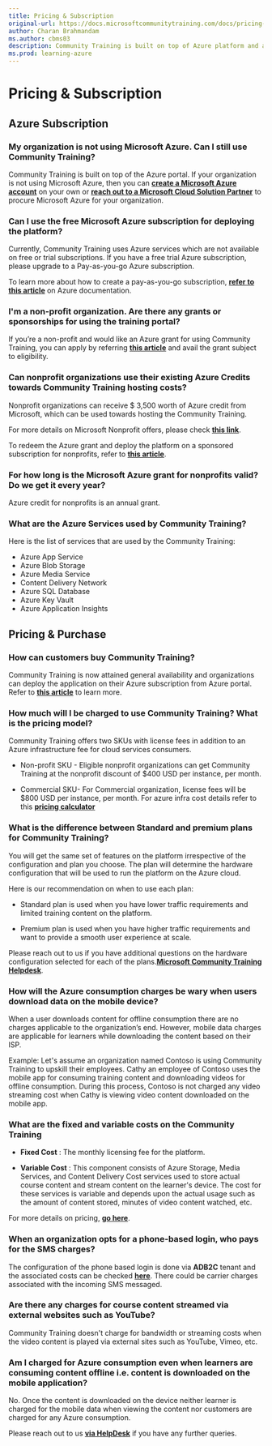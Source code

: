 ```yaml
---
title: Pricing & Subscription
original-url: https://docs.microsoftcommunitytraining.com/docs/pricing-subscription
author: Charan Brahmandam
ms.author: cbms03
description: Community Training is built on top of Azure platform and available only on the Azure portal.
ms.prod: learning-azure
---
```


# Pricing & Subscription

## Azure Subscription

### My organization is not using Microsoft Azure. Can I still use Community Training?

Community Training is built on top of the Azure portal.
If your organization is not using Microsoft Azure, then you can [**create a Microsoft Azure account**](https://azure.microsoft.com/) on your own or [**reach out to a Microsoft Cloud Solution Partner**](https://partner.microsoft.com/membership/cloud-solution-provider/find-a-provider) to procure Microsoft Azure for your organization.

### Can I use the free Microsoft Azure subscription for deploying the platform?

Currently, Community Training uses Azure services which are not available on free or trial subscriptions. If you have a free trial Azure subscription, please upgrade to a Pay-as-you-go Azure subscription.

To learn more about how to create a pay-as-you-go subscription, [**refer to this article**](https://azure.microsoft.com/pricing/purchase-options/pay-as-you-go/) on Azure documentation.

### I'm a non-profit organization. Are there any grants or sponsorships for using the training portal?

If you’re a non-profit and would like an Azure grant for using Community Training, you can apply by referring **[this article](../infrastructure-management/install-your-platform-instance/setup-platform-instance-on-azure-subscription-for-nonprofits.md)** and avail the grant subject to eligibility.

### Can nonprofit organizations use their existing Azure Credits towards Community Training hosting costs?

Nonprofit organizations can receive $ 3,500 worth of Azure credit from Microsoft, which can be used towards hosting the Community Training.

For more details on Microsoft Nonprofit offers, please check  [**this link**](https://nonprofit.microsoft.com/register).

To redeem the Azure grant and deploy the platform on a sponsored subscription for nonprofits, refer to [**this article**](../infrastructure-management/install-your-platform-instance/setup-platform-instance-on-azure-subscription-for-nonprofits.md).  

### For how long is the Microsoft Azure grant for nonprofits valid? Do we get it every year?

Azure credit for nonprofits is an annual grant.

### What are the Azure Services used by Community Training?

Here is the list of services that are used by the Community Training:

* Azure App Service
* Azure Blob Storage
* Azure Media Service
* Content Delivery Network
* Azure SQL Database
* Azure Key Vault
* Azure Application Insights

## Pricing & Purchase

### How can customers buy Community Training?

Community Training is now attained general availability and organizations can deploy the application on their Azure subscription from  Azure portal. Refer to **[this article](../infrastructure-management/install-your-platform-instance/installation-overview.md)**  to learn more.

### How much will I be charged to use Community Training? What is the pricing model?

Community Training offers two SKUs with license fees in addition to an Azure infrastructure fee for cloud services consumers.
* Non-profit SKU - Eligible nonprofit organizations can get Community Training at the nonprofit discount of $400 USD per instance, per month.

* Commercial SKU- For Commercial organization, license fees will be  $800 USD per instance, per month.
For azure infra cost details refer to this [**pricing calculator**](https://communitytraining.microsoft.com/pricing/)

### What is the difference between Standard and premium plans for Community Training?

You will get the same set of features on the platform irrespective of the configuration and plan you choose. The plan will determine the hardware configuration that will be used to run the platform on the Azure cloud.  

Here is our recommendation on when to use each plan:

* Standard plan is used when you have lower traffic requirements and limited training content on the platform. 

* Premium plan is used when you have higher traffic requirements and want to provide a smooth user experience at scale. 

Please reach out to us if you have additional questions on the hardware configuration selected for each of the plans.[**Microsoft Community Training Helpdesk**](https://aka.ms/cthelpdesk).

<!--
Note  : HIDING THIS AS THE QUESTION IS ANSWERED IN THE QUESTION ABOVE

### Will I be charged a license fee for Community Training in the future?

Community Training is in public preview right now. Currently, there are no plans to charge any licensing fee for the solution to existing or new customers.
-->
### How will the Azure consumption charges be wary when users download data on the mobile device?

When a user downloads content for offline consumption there are no charges applicable to the organization’s end. However, mobile data charges are applicable for learners while downloading the content based on their ISP.

Example: Let's assume an organization named Contoso is using  Community Training to upskill their employees. Cathy an employee of Contoso uses the mobile app for consuming training content and downloading videos for offline consumption. During this process, Contoso is not charged any video streaming cost when Cathy is viewing video content downloaded on the mobile app.

### What are the fixed and variable costs on the Community Training


* **Fixed Cost** :  The monthly licensing fee for the platform. 

* **Variable Cost** : This component consists of Azure Storage, Media Services, and Content Delivery Cost services used to store actual course content and stream content on the learner's device. The cost for these services is variable and depends upon the actual usage such as the amount of content stored, minutes of video content watched, etc.

For more details on pricing, [**go here**](https://communitytraining.microsoft.com/pricing/).

### When an organization opts for a phone-based login, who pays for the SMS charges?

The configuration of the phone based login is done via **ADB2C** tenant and the associated costs can be checked [**here**](https://azure.microsoft.com/en-us/pricing/details/active-directory-external-identities/#resources).  There could be carrier charges associated with the incoming SMS messaged.

### Are there any charges for course content streamed via external websites such as YouTube?

Community Training doesn't charge for bandwidth or streaming costs when the video content is played via external sites such as YouTube, Vimeo, etc.  

### Am I charged for Azure consumption even when learners are consuming content offline i.e. content is downloaded on the mobile application?

No. Once the content is downloaded on the device neither learner is charged for the mobile data when viewing the content nor customers are charged for any Azure consumption.


Please reach out to us [**via HelpDesk**](https://aka.ms/cthelpdesk) if you have any further queries.